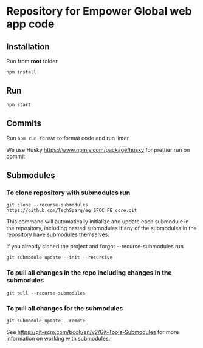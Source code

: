 # Repository for Empower Global web app code

## Installation

Run from **root** folder

`npm install`

## Run

`npm start`

## Commits

Run `npm run format` to format code end run linter

We use Husky https://www.npmjs.com/package/husky for prettier run on commit

## Submodules

### To clone repository with submodules run

`git clone --recurse-submodules https://github.com/TechSparq/eg_SFCC_FE_core.git`

This command will automatically initialize and update each submodule in the repository, including nested submodules if any of the submodules in the repository have submodules themselves.

If you already cloned the project and forgot --recurse-submodules run

`git submodule update --init --recursive`

### To pull all changes in the repo including changes in the submodules

`git pull --recurse-submodules`

### To pull all changes for the submodules

`git submodule update --remote`

See https://git-scm.com/book/en/v2/Git-Tools-Submodules for more information on working with submodules.
